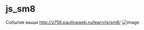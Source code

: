 # js_sm8
События мыши http://z756.pautinaweb.ru/learn/js/sm8/
![image](https://github.com/reginadanilkina/js_sm8/assets/146034775/4764a084-f7da-4ad5-9d09-25b26a316665)
